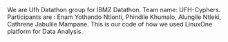 We are Ufh Datathon group for IBMZ Datathon. Team name: UFH-Cyphers. Participants are : Enam Yothando Ntlonti, Phindile Khumalo, Alungile Ntleki, Cathrene Jabulile Mampane. This is our code of how we used LinuxOne platform for Data Analysis.

<!---:
Cyphers-UFH/Cyphers-UFH is a ✨ special ✨ repository because its `README.md` (this file) appears on your GitHub profile.
You can click the Preview link to take a look at your changes.
--->

